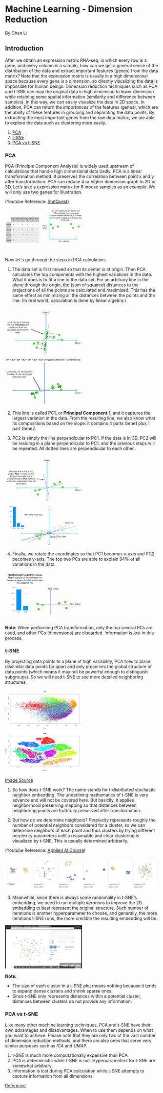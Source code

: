 # Machine Learning - Dimension Reduction
By Chen Li
## Introduction
After we obtain an expression matrix RNA-seq, in which every row is a gene, and every column is a sample, how can we get a general sense of the distribution of the data and extract important features (genes) from the data matrix? Note that the expression matrix is usually in a high dimensional space because every gene is a dimension, so directly visualizing the data is impossible for human beings. Dimension reduction techniques such as PCA and t-SNE can map the original data in high dimension to lower dimension while retaining some spatial information (similarity and difference between samples). In this way, we can easily visualize the data in 2D space. In addition, PCA can return the *importances* of the features (genes), which are the ability of these features in grouping and separating the data points. By extracting the most important genes from the raw data matrix, we are able to explore the data such as clustering more easily. 

1. [PCA](#pca)
2. [t-SNE](#t-sne)
3. [PCA vs t-SNE](#pca-vs-t-sne)

### PCA
PCA (Principle Component Analysis) is widely used upstream of calculations that handle high dimensional data badly. PCA is a linear transformation method. It preserves the correlation between point x and y after transformation. PCA can reduce 4 or higher dimension graph to 2D or 3D. Let’s take a expression matrix for 6 mouse samples as an example. We will only use two genes for illustration.

(Youtube Reference: [StatQuest](https://www.youtube.com/watch?v=FgakZw6K1QQ))

<img src="https://github.com/danielee0707/BENG183/blob/master/1.png" width="50%" />

Now let's go through the steps in PCA calculation:
1. The data set is first moved so that its center is at origin. Then PCA calculates the top components with the highest variations in the data. What it does is to fit a line to the data set. For an arbitrary line in the plane through the origin, the (sum of squared) distances to the projections of all the points are calculated and maximized. This has the same effect as minimizing all the distances between the points and the line. (In real world, calculation is done by linear algebra.)

<img src="https://github.com/danielee0707/BENG183/blob/master/2.png" width="50%" />
<img src="https://github.com/danielee0707/BENG183/blob/master/3.png" width="50%" />
 
2. This line is called PC1, or **Principal Component** 1, and it captures the largest variation in the data. From the resulting line, we also know what its compositions based on the slope: it contains 4 parts Gene1 plus 1 part Gene2.
    
3. PC2 is simply the line perpendicular to PC1. If the data is in 3D, PC2 will be residing in a plane perpendicular to PC1, and the previous steps will be repeated. All dotted lines are perpendicular to each other.

<img src="https://github.com/danielee0707/BENG183/blob/master/4.png" width="50%" />
<img src="https://github.com/danielee0707/BENG183/blob/master/6.png" width="50%" />

4. Finally, we rotate the coordinates so that PC1 becomes x-axis and PC2 becomes y-axis. The top two PCs are able to explain 94% of all variations in the data.

<img src="https://github.com/danielee0707/BENG183/blob/master/5.png" width="50%" />

**Note:** 
When performing PCA transformation, only the top several PCs are used, and other PCs (dimensions) are discarded. Information is *lost* in this process.

### t-SNE
By projecting data points to a plane of high variability, PCA tries to place dissimilar data points far apart and only preserves the global structure of data points (which means it may not be powerful enough to distinguish subgroups). So we will need t-SNE to see more detailed neighboring structures.

<img src="https://github.com/danielee0707/BENG183/blob/master/7.png" width="50%" />
<img src="https://github.com/danielee0707/BENG183/blob/master/8.png" width="50%" />

[Image Source](https://www.kaggle.com/puyokw/clustering-in-2-dimension-using-tsne/code)

1. So how does t-SNE work? The name stands for t-distributed stochastic neighbor embedding. The underlining mathematics of t-SNE is very advance and will not be covered here. But basiclly, it applies neighborhood preserving mapping so that distances between neighboring points are truthfully preserved after transformation.

2. But how do we determine neighbors? *Perplexity* represents roughly the number of potential neighbors considered for a cluster, so we can determine neighbors of each point and thus clusters by trying different perplexity parameters until a reasonable and clear clustering is visualized by t-SNE. This is usually determined arbitrarily.

(Youtube Reference: [Applied AI Course](https://www.youtube.com/watch?v=FQmCzpKWD48&list=PLupD_xFct8mHqCkuaXmeXhe0ajNDu0mhZ&index=1))

<img src="https://github.com/danielee0707/BENG183/blob/master/9.png" width="100%" />

3. Meanwhile, since there is always some randomality in t-SNE’s embedding, we need to run multiple *iterations* to improve the 2D embedding to best represent the original structure. Such number of iterations is another hyperparameter to choose, and generally, the more iterations t-SNE runs, the more credible the resulting embedding will be.

<img src="https://github.com/danielee0707/BENG183/blob/master/10.gif" width="50%" />

**Note:**
* The size of each cluster in a t-SNE plot means nothing because it tends to expand dense clusters and shrink sparse ones.
* Since t-SNE only represents distances within a potential cluster, distances between clusters do not provide any information.

### PCA vs t-SNE
Like many other machine learning techniques, PCA and t-SNE have their own advantages and disadvantages. When to use them depends on what you want to achieve. Please note that they are only two of the vast number of dimension reduction methods, and there are also ones that serve very similar purposes such as *ICA* and *UMAP*.
1. t-SNE is much more computationally expensive than PCA.
2. PCA is deterministic while t-SNE is not. Hyperparameters for t-SNE are somewhat arbitrary.
3. Information is lost during PCA calculation while t-SNE attempts to capture information from all dimensions.

[Reference](https://www.datacamp.com/community/tutorials/introduction-t-sne)
